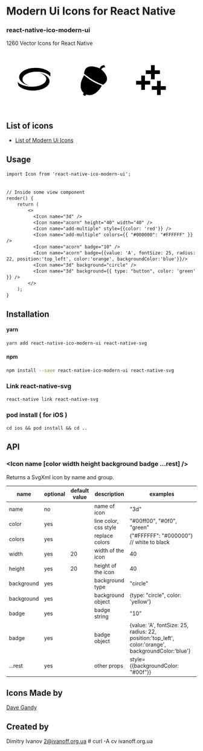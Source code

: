 # Modern Ui Icons for React Native

### react-native-ico-modern-ui

1260 Vector Icons for React Native

<img src="./static/3d.png" alt="3d" width="150" height="150"> <img src="./static/acorn.png" alt="acorn" width="150" height="150"> <img src="./static/add-multiple.png" alt="add-multiple" width="150" height="150">

## List of icons

- [List of Modern Ui Icons](http://ico.simpleness.org/pack/modern-ui)

## Usage

```
import Icon from 'react-native-ico-modern-ui';


// Inside some view component
render() {
    return (
        <>
          <Icon name="3d" />
          <Icon name="acorn" height="40" width="40" />
          <Icon name="add-multiple" style={{color: 'red'}} />
          <Icon name="add-multiple" colors={{ "#000000": "#FFFFFF" }} />
          <Icon name="acorn" badge="10" />
          <Icon name="acorn" badge={{value: 'A', fontSize: 25, radius: 22, position:'top_left', color:'orange', backgroundColor:'blue'}}/>
          <Icon name="3d" background="circle" />
          <Icon name="3d" background={{ type: "button", color: 'green' }} />
        </>
    );
}

```

## Installation

#### yarn

```bash
yarn add react-native-ico-modern-ui react-native-svg
```

#### npm

```bash
npm install --save react-native-ico-modern-ui react-native-svg
```

### Link react-native-svg

```bash
react-native link react-native-svg
```

### pod install ( for iOS )

```
cd ios && pod install && cd ..
```

## API

### <Icon name [color width height background badge ...rest] />

Returns a SvgXml icon by name and group.

 name | optional | default value | description | examples
------|----------|---------------|-------------|---------
name | no |  | name of icon | "3d"
color | yes | | line color, css style | "#00ff00", "#0f0", "green"
colors | yes | | replace colors | {"#FFFFFF": "#000000"} // white to black
width | yes | 20 | width of the icon | 40
height | yes | 20 | height of the icon | 40
background | yes | | background type | "circle"
background | yes | | background object | {type: "circle", color: 'yellow'}
badge | yes | | badge string | "10"
badge | yes | | badge object | {value: 'A', fontSize: 25, radius: 22, position:'top_left', color:'orange', backgroundColor:'blue'}
...rest | yes | | other props | style={{backgroundColor: "#00f"}}

## Icons Made by

[Dave Gandy](https://www.flaticon.com/authors/dave-gandy)

## Created by

Dimitry Ivanov <2@ivanoff.org.ua> # curl -A cv ivanoff.org.ua
